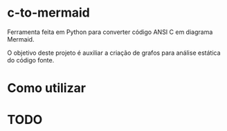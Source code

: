 # c-to-mermaid
Ferramenta feita em Python para converter código ANSI C em diagrama Mermaid. 

O objetivo deste projeto é auxiliar a criação de grafos para análise estática do código fonte.

# Como utilizar


# TODO




